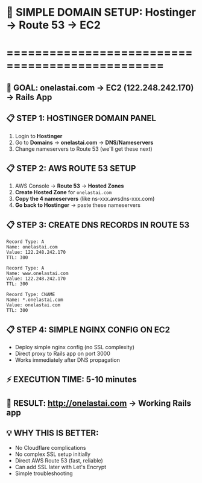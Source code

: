 # 🚀 SIMPLE DOMAIN SETUP: Hostinger → Route 53 → EC2
# ================================================

## 🎯 GOAL: onelastai.com → EC2 (122.248.242.170) → Rails App

## 📋 STEP 1: HOSTINGER DOMAIN PANEL
1. Login to **Hostinger**
2. Go to **Domains** → **onelastai.com** → **DNS/Nameservers**
3. Change nameservers to Route 53 (we'll get these next)

## 📋 STEP 2: AWS ROUTE 53 SETUP
1. AWS Console → **Route 53** → **Hosted Zones**
2. **Create Hosted Zone** for `onelastai.com`
3. **Copy the 4 nameservers** (like ns-xxx.awsdns-xxx.com)
4. **Go back to Hostinger** → paste these nameservers

## 📋 STEP 3: CREATE DNS RECORDS IN ROUTE 53
```
Record Type: A
Name: onelastai.com
Value: 122.248.242.170
TTL: 300

Record Type: A  
Name: www.onelastai.com
Value: 122.248.242.170
TTL: 300

Record Type: CNAME
Name: *.onelastai.com  
Value: onelastai.com
TTL: 300
```

## 📋 STEP 4: SIMPLE NGINX CONFIG ON EC2
- Deploy simple nginx config (no SSL complexity)
- Direct proxy to Rails app on port 3000
- Works immediately after DNS propagation

## ⚡ EXECUTION TIME: 5-10 minutes
## 🎯 RESULT: http://onelastai.com → Working Rails app

## 💡 WHY THIS IS BETTER:
- No Cloudflare complications
- No complex SSL setup initially  
- Direct AWS Route 53 (fast, reliable)
- Can add SSL later with Let's Encrypt
- Simple troubleshooting
